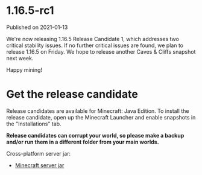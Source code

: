 # 1.16.5-rc1
Published on 2021-01-13

We're now releasing 1.16.5 Release Candidate 1, which addresses two critical
stability issues. If no further critical issues are found, we plan to release
1.16.5 on Friday. We hope to release another Caves & Cliffs snapshot next
week.

Happy mining!

# Get the release candidate

Release candidates are available for Minecraft: Java Edition. To install the
release candidate, open up the Minecraft Launcher and enable snapshots in the
"Installations" tab.

**Release candidates can corrupt your world, so please make a backup and/or
run them in a different folder from your main worlds.**

Cross-platform server jar:

  * [Minecraft server jar](https://launcher.mojang.com/v1/objects/c0d0c4e477e88c909e105f3065797c6170d7b3e7/server.jar)


